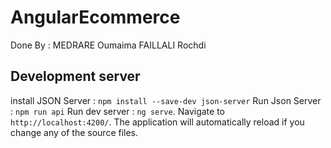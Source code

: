 # AngularEcommerce

Done By : 
  MEDRARE Oumaima
  FAILLALI Rochdi 

## Development server

install JSON Server : 
`npm install --save-dev json-server`
Run Json Server :
`npm run api`
Run dev server :
`ng serve`.
Navigate to `http://localhost:4200/`. The application will automatically reload if you change any of the source files.

